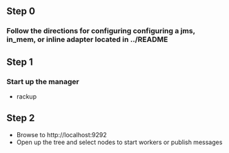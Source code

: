 ## Step 0
### Follow the directions for configuring configuring a jms, in_mem, or inline adapter located in ../README

## Step 1
### Start up the manager
* rackup

## Step 2
* Browse to http://localhost:9292
* Open up the tree and select nodes to start workers or publish messages
